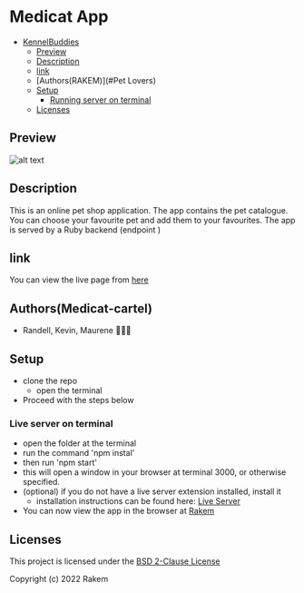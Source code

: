 # Medicat App

- [KennelBuddies](#KennelBuddies)
  - [Preview](#preview)
  - [Description](#description)
  - [link](#link)
  - [Authors(RAKEM)](#Pet Lovers)
  - [Setup](#setup)
    - [Running server on terminal](#live-server-on-vscodeoption-2)
  - [Licenses](#licenses)


## Preview
![alt text][preview]

## Description
This is an online pet shop application. The app contains the pet catalogue. You can choose your favourite pet and add them to your favourites. The app is served by a Ruby backend (endpoint )

## link
You can view the live page from [here](https://rakem.netlify.app/)

## Authors(Medicat-cartel)
- Randell, Kevin, Maurene 👨🏽‍⚕️

## Setup
- clone the repo
    - open the terminal
- Proceed with the steps below

### Live server on terminal
- open the folder at the terminal
- run the command 'npm instal'
- then run 'npm start'
- this will open a window in your browser at terminal 3000, or otherwise specified.
- (optional) if you do not have a live server extension installed, install it
  - installation instructions can be found here: [Live Server](https://marketplace.visualstudio.com/items?itemName=ritwickdey.LiveServer)
- You can now view the app in the browser at [Rakem](http://localhost:3000)

## Licenses
This project is licensed under the [BSD 2-Clause License ](./LICENSE)

Copyright (c) 2022 Rakem

[preview]: ./src/components/assets/images/splash.png "preview"  
